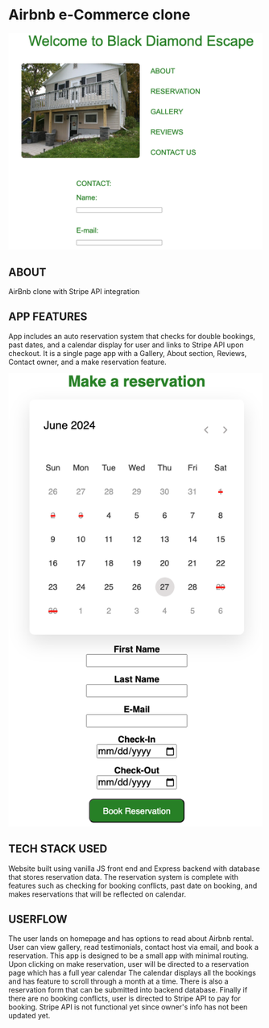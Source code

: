 # Airbnb e-Commerce clone

![title](pictures/airbnb2.png)

## ABOUT 
AirBnb clone with Stripe API integration

## APP FEATURES
App includes an auto reservation system that checks for double bookings, past dates, and a calendar display for user and links to Stripe API upon checkout. It is a single page app 
with a Gallery, About section, Reviews, Contact owner, and a make reservation feature.

![title](pictures/airbnb1.png)

## TECH STACK USED
Website built using vanilla JS front end and Express backend with database that stores reservation data. The reservation system is complete with features such as 
checking for booking conflicts, past date on booking, and makes reservations that will be reflected on calendar.

## USERFLOW
The user lands on homepage and has options to read about Airbnb rental. User can view gallery, read testimonials, contact host via email, and book a reservation. 
This app is designed to be a small app with minimal routing. Upon clicking on make reservation, user will be directed to a reservation page which has a full year calendar
The calendar displays all the bookings and has feature to scroll through a month at a time. There is also a reservation form that can be submitted into backend database.
Finally if there are no booking conflicts, user is directed to Stripe API to pay for booking. Stripe API is not functional yet since owner's info has not been updated 
yet.

